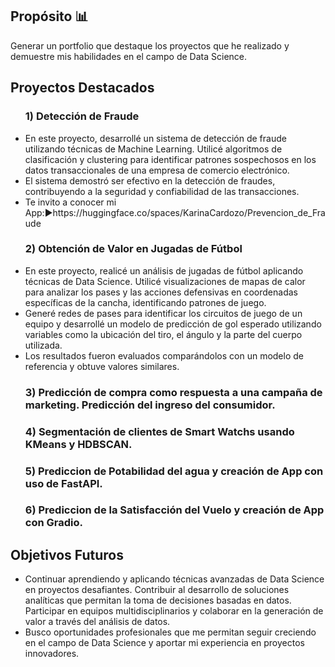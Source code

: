 <h2>Propósito 📊</h2>
<p>Generar un portfolio que destaque los proyectos que he realizado y demuestre mis habilidades en el campo de Data Science.</p>

<h2>Proyectos Destacados</h2>

<ul>
    <h3>1) Detección de Fraude</h3>
    <p>
      <li>En este proyecto, desarrollé un sistema de detección de fraude utilizando técnicas de Machine Learning. Utilicé algoritmos de clasificación y clustering para identificar patrones sospechosos en los datos transaccionales de una empresa de comercio electrónico.</li>
      <li>El sistema demostró ser efectivo en la detección de fraudes, contribuyendo a la seguridad y confiabilidad de las transacciones.</li>
       <li>Te invito a conocer mi App:▶️https://huggingface.co/spaces/KarinaCardozo/Prevencion_de_Fraude 
    </p>
  </li>
    <h3>2) Obtención de Valor en Jugadas de Fútbol</h3>
    <p>
      <li>En este proyecto, realicé un análisis de jugadas de fútbol aplicando técnicas de Data Science. Utilicé visualizaciones de mapas de calor para analizar los pases y las acciones defensivas en coordenadas específicas de la cancha, identificando patrones de juego.</li>
      <li>Generé redes de pases para identificar los circuitos de juego de un equipo y desarrollé un modelo de predicción de gol esperado utilizando variables como la ubicación del tiro, el ángulo y la parte del cuerpo utilizada.</li>
      <li>Los resultados fueron evaluados comparándolos con un modelo de referencia y obtuve valores similares.</li>
   </p>
  </li>
  <h3>3) Predicción de compra como respuesta a una campaña de marketing. Predicción del ingreso del consumidor. </h3>
   </p>
  </li>
  <h3>4) Segmentación de clientes de Smart Watchs usando KMeans y HDBSCAN. </h3>
   </p>
  </li>
  <h3>5) Prediccion de Potabilidad del agua y creación de App con uso de FastAPI.</h3>
   </p>
  </li>
  <h3>6) Prediccion de la Satisfacción del Vuelo y creación de App con Gradio. </h3>
    <p>
  </li>
</ul>




<h2>Objetivos Futuros</h2>

<ul>
  <li>Continuar aprendiendo y aplicando técnicas avanzadas de Data Science en proyectos desafiantes. Contribuir al desarrollo de soluciones analíticas que permitan la toma de decisiones basadas en datos. Participar en equipos multidisciplinarios y colaborar en la generación de valor a través del análisis de datos.</li>
  <li>Busco oportunidades profesionales que me permitan seguir creciendo en el campo de Data Science y aportar mi experiencia en proyectos innovadores.</li>
</ul>

